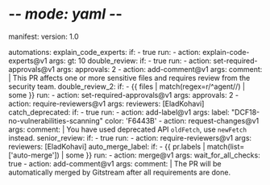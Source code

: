 # -*- mode: yaml -*-

manifest:
  version: 1.0

automations:
  explain_code_experts:
    if:
      - true
    run:
      - action: explain-code-experts@v1 
        args:
          gt: 10 
  double_review:
    if:
      - true
    run:
      - action: set-required-approvals@v1
        args:
          approvals: 2
      - action: add-comment@v1
        args:
          comment: |
            This PR affects one or more sensitive files and requires review from the security team.
  double_review_2:
    if:
      - {{ files | match(regex=r/^agent\//) | some }}
    run:
      - action: set-required-approvals@v1
        args:
          approvals: 2
      - action: require-reviewers@v1
        args:
          reviewers: [EladKohavi]
  catch_deprecated:
    if:
      - true
    run:
      - action: add-label@v1
        args:
          label: "DCF18-no-vulnerabilities-scanning"
          color: 'F6443B'
      - action: request-changes@v1
        args:
          comment: |
            You have used deprecated API `oldFetch`, use `newFetch` instead.
  senior_review:
    if:
      - true
    run:
      - action: require-reviewers@v1
        args:
          reviewers: [EladKohavi]
auto_merge_label:
    if:
      - {{ pr.labels | match(list=['auto-merge']) | some }}
    run:
      - action: merge@v1
        args:
          wait_for_all_checks: true
      - action: add-comment@v1
        args:
          comment: |
            The PR will be automatically merged by Gitstream after all requirements are done.
